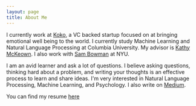 ```yaml
---
layout: page
title: About Me
---
```


I currently work at [Koko](https://itskoko.com/), a VC backed startup focused on at bringing emotional well being to the world. I currently study Machine Learning and Natural Language Processing at Columbia University. My advisor is [Kathy McKeown](http://www.cs.columbia.edu/~kathy/). I also work with [Sam Bowman](https://www.nyu.edu/projects/bowman/) at NYU. 

I am an avid learner and ask a lot of questions. I believe asking questions, thinking hard about a problem, and writing your thoughts is an effective process to learn and share ideas. I'm very interested in Natural Language Processing, Machine Learning, and Psychology. I also write on [Medium](https://medium.com/@rtotheohan).


You can find my resume [here]({{site.baseurl}}public/resume.pdf)

